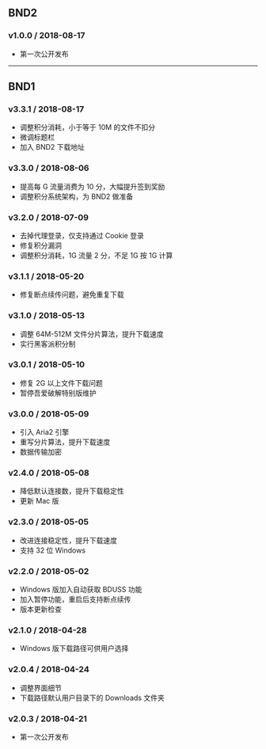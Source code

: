 ## BND2

### v1.0.0 / 2018-08-17

* 第一次公开发布

----

## BND1

### v3.3.1 / 2018-08-17

* 调整积分消耗，小于等于 10M 的文件不扣分
* 微调标题栏
* 加入 BND2 下载地址

### v3.3.0 / 2018-08-06

* 提高每 G 流量消费为 10 分，大幅提升签到奖励
* 调整积分系统架构，为 BND2 做准备

### v3.2.0 / 2018-07-09

* 去掉代理登录，仅支持通过 Cookie 登录
* 修复积分漏洞
* 调整积分消耗，1G 流量 2 分，不足 1G 按 1G 计算

### v3.1.1 / 2018-05-20

* 修复断点续传问题，避免重复下载

### v3.1.0 / 2018-05-13

* 调整 64M-512M 文件分片算法，提升下载速度
* 实行黑客派积分制

### v3.0.1 / 2018-05-10

* 修复 2G 以上文件下载问题
* 暂停吾爱破解特别版维护

### v3.0.0 / 2018-05-09

* 引入 Aria2 引擎
* 重写分片算法，提升下载速度
* 数据传输加密

### v2.4.0 / 2018-05-08

* 降低默认连接数，提升下载稳定性
* 更新 Mac 版

### v2.3.0 / 2018-05-05

* 改进连接稳定性，提升下载速度
* 支持 32 位 Windows

### v2.2.0 / 2018-05-02

* Windows 版加入自动获取 BDUSS 功能
* 加入暂停功能，重启后支持断点续传
* 版本更新检查

### v2.1.0 / 2018-04-28

* Windows 版下载路径可供用户选择

### v2.0.4 / 2018-04-24

* 调整界面细节
* 下载路径默认用户目录下的 Downloads 文件夹

### v2.0.3 / 2018-04-21

* 第一次公开发布
